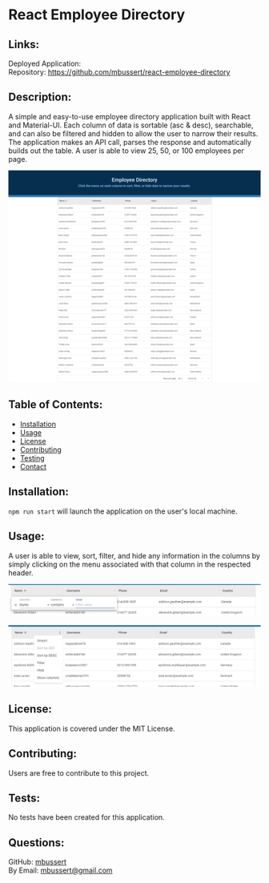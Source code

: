 # React Employee Directory

## Links:

Deployed Application:  
Repository: https://github.com/mbussert/react-employee-directory

## Description:

A simple and easy-to-use employee directory application built with React and Material-UI. Each column of data is sortable (asc & desc), searchable, and can also be filtered and hidden to allow the user to narrow their results. The application makes an API call, parses the response and automatically builds out the table. A user is able to view 25, 50, or 100 employees per page.

![Home Page](./ss1.png)

## Table of Contents:

- [Installation](#installation)
- [Usage](#usage)
- [License](#license)
- [Contributing](#contributing)
- [Testing](#tests)
- [Contact](#contact)

## Installation:

`npm run start` will launch the application on the user's local machine.

## Usage:

A user is able to view, sort, filter, and hide any information in the columns by simply clicking on the menu associated with that column in the respected header.

![Filter](./ss2.png)

![Menu](./ss3.png)

## License:

This application is covered under the MIT License.

## Contributing:

Users are free to contribute to this project.

## Tests:

No tests have been created for this application.

## Questions:

GitHub: [mbussert](https://github.com/mbussert)  
 By Email: [mbussert@gmail.com](mailto:mbussert@gmail.com)

